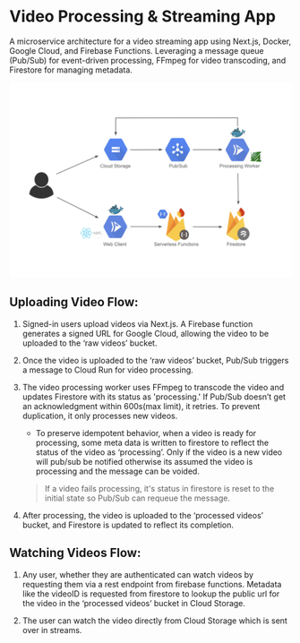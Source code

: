# Video Processing & Streaming App
A microservice architecture for a video streaming app using Next.js, Docker, Google Cloud, and Firebase Functions. Leveraging a message queue (Pub/Sub) for event-driven processing, FFmpeg for video transcoding, and Firestore for managing metadata.

![image info](./design.png)


## Uploading Video Flow:
1. Signed-in users upload videos via Next.js. A Firebase function generates a signed URL for Google Cloud, allowing the video to be uploaded to the ‘raw videos’ bucket.

2. Once the video is uploaded to the ‘raw videos’ bucket, Pub/Sub triggers a message to Cloud Run for video processing.

3. The video processing worker uses FFmpeg to transcode the video and updates Firestore with its status as 'processing.' If Pub/Sub doesn’t get an acknowledgment within 600s(max limit), it retries. To prevent duplication, it only processes new videos. 
    - To preserve idempotent behavior, when a video is ready for processing, some meta data is written to firestore to reflect the status of the video as ‘processing’. Only if the video is a new video will pub/sub be notified otherwise its assumed the video is processing and the message can be voided.
    > If a video fails processing, it's status in firestore is reset to the initial state so Pub/Sub can requeue the message.

4. After processing, the video is uploaded to the ‘processed videos’ bucket, and Firestore is updated to reflect its completion.

## Watching Videos Flow:
1. Any user, whether they are authenticated can watch videos by requesting them via a rest endpoint from firebase functions. Metadata like the videoID is requested from firestore to lookup the public url for the video in the ‘processed videos’ bucket in Cloud Storage.

2. The user can watch the video directly from Cloud Storage which is sent over in streams.
